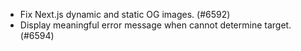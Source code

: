 - Fix Next.js dynamic and static OG images. (#6592)
- Display meaningful error message when cannot determine target. (#6594)